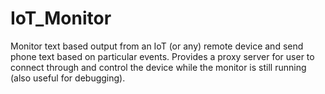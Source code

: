 # IoT_Monitor
Monitor text based output from an IoT (or any) remote device and send phone text based on particular events.  Provides a proxy server for user to connect through and control the device while the monitor is still running (also useful for debugging).
